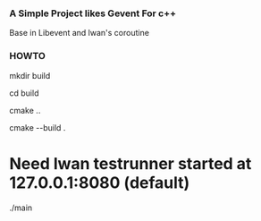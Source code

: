 ### A Simple Project likes Gevent For c++

Base in Libevent and lwan's coroutine

### HOWTO

mkdir build

cd build

cmake ..

cmake --build .

# Need lwan testrunner started at 127.0.0.1:8080 (default)

./main
